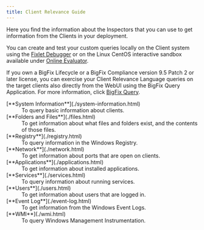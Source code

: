 ```yaml
---
title: Client Relevance Guide
---
```


Here you find the information about the Inspectors that you can use to get information from the Clients in your deployment.

You can create and test your custom queries locally on the Client system using the [Fixlet Debugger](/relevance/tools/fixlet_debugger.html) or on the Linux CentOS interactive sandbox available under [Online Evaluator](/relevance/evaluate/).

If you own a BigFix Lifecycle or a BigFix Compliance version 9.5 Patch 2 or later license, you can exercise your
Client Relevance Language queries on the  target clients also directly from the WebUI using the BigFix Query
Application. For more information, click [BigFix Query](https://www.ibm.com/support/knowledgecenter/SSTK87_9.5.0/com.ibm.bigfix.webui.doc/WebUI/Users_Guide/c_bigfix_query.html).

<dl>
  <dt>[**System Information**](./system-information.html)</dt>
  <dd>To query basic information about clients.</dd>

  <dt>[**Folders and Files**](./files.html)</dt>
  <dd>To get information about what files and folders exist, and the contents of those files.</dd>

  <dt>[**Registry**](./registry.html)</dt>
  <dd>To query information in the Windows Registry.</dd>

  <dt>[**Network**](./network.html)</dt>
  <dd>To get information about ports that are open on clients.</dd>

  <dt>[**Applications**](./applications.html)</dt>
  <dd>To get information about installed applications.</dd>

  <dt>[**Services**](./services.html)</dt>
  <dd>To query information about running services.</dd>

  <dt>[**Users**](./users.html)</dt>
  <dd>To get information about users that are logged in.</dd>

  <dt>[**Event Log**](./event-log.html)</dt>
  <dd>To get information from the Windows Event Logs.</dd>

  <dt>[**WMI**](./wmi.html)</dt>
  <dd>To query Windows Management Instrumentation.</dd>
</dl>
